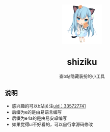 <div align="center">
<img alt="LOGO" src="https://github.com/cyh946/shiziku/blob/main/shiziku.png" width="128" height="128" />
  
# shiziku
  
查b站隐藏装扮的小工具

</div>

## 说明

- 感兴趣的可以b站关注[uid：335727741](https://space.bilibili.com/335727741)
- 后缀为e的是由易语言编写
- 后缀为e4a的是由易安卓编写
- 如果觉得ui不好看的，可以自行拿源码修改
